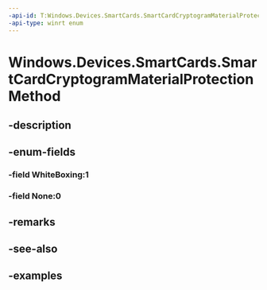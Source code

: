 ```yaml
---
-api-id: T:Windows.Devices.SmartCards.SmartCardCryptogramMaterialProtectionMethod
-api-type: winrt enum
---
```


<!-- Enumeration syntax.
public enum SmartCardCryptogramMaterialProtectionMethod : int 
-->

# Windows.Devices.SmartCards.SmartCardCryptogramMaterialProtectionMethod

## -description

## -enum-fields
### -field WhiteBoxing:1

### -field None:0

## -remarks

## -see-also

## -examples

